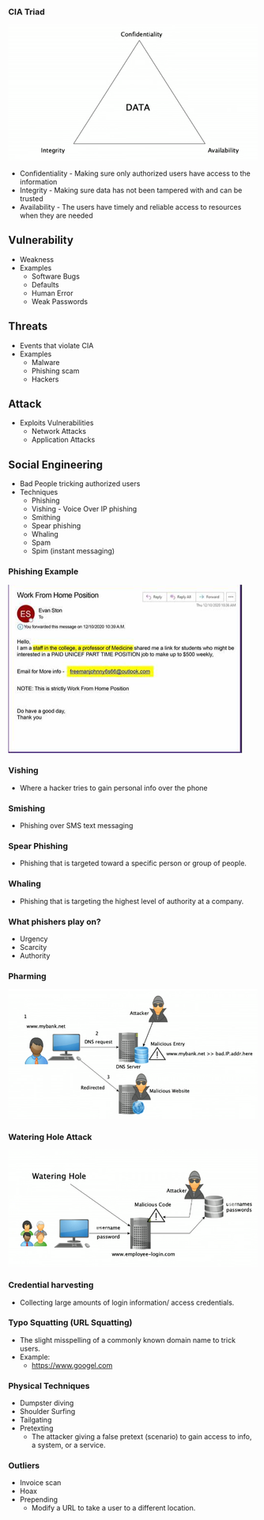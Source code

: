 ### CIA Triad
![CIA Triad](../docs/assets/Chapter-01/01_SE_Image_01.png)

- Confidentiality - Making sure only authorized users have access to the information
- Integrity - Making sure data has not been tampered with and can be trusted
- Availability - The users have timely and reliable access to resources when they are needed

## Vulnerability
- Weakness
- Examples
	- Software Bugs
	- Defaults
	- Human Error
	- Weak Passwords

## Threats 
- Events that violate CIA	
- Examples
	- Malware
	- Phishing scam
	- Hackers

## Attack
- Exploits Vulnerabilities
	- Network Attacks
	- Application Attacks

## Social Engineering
- Bad People tricking authorized users
- Techniques
	- Phishing
	- Vishing - Voice Over IP phishing
	- Smithing
	- Spear phishing
	- Whaling
	- Spam
	- Spim (instant messaging)

### Phishing Example
![Phishing Example](../docs/assets/Chapter-01/01_SE_Image_02.png)

### Vishing
- Where a hacker tries to gain personal info over the phone

### Smishing
- Phishing over SMS text messaging

### Spear Phishing
- Phishing that is targeted toward a specific person or group of people.

### Whaling
- Phishing that is targeting the highest level of authority at a company. 

### What phishers play on?
- Urgency
- Scarcity 
- Authority

### Pharming
![Pharming Attack](../docs/assets/Chapter-01/01_SE_Image_03.png)

### Watering Hole Attack
![Watering Hole Attack](../docs/assets/Chapter-01/01_SE_Image_04.png)

### Credential harvesting
- Collecting large amounts of login information/ access credentials.

### Typo Squatting (URL Squatting)
- The slight misspelling of a commonly known domain name to trick users.
- Example:
	- https://www.googel.com

### Physical Techniques
- Dumpster diving
- Shoulder Surfing
- Tailgating
- Pretexting
	- The attacker giving a false pretext (scenario) to gain access to info, a system, or a service.

### Outliers
- Invoice scan
- Hoax
- Prepending
	- Modify a URL to take a user to a different location.

